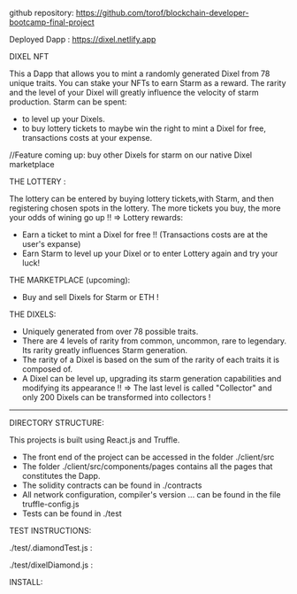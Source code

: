 github repository: https://github.com/torof/blockchain-developer-bootcamp-final-project

Deployed Dapp :  https://dixel.netlify.app

DIXEL NFT 

This a Dapp that allows you to mint a randomly generated Dixel from 78 unique traits.
You can stake your NFTs to earn Starm as a reward. The rarity and the level of your Dixel will greatly influence the velocity of starm production.
Starm can be spent:
- to level up your Dixels.
- to buy lottery tickets to maybe win the right to mint a Dixel for free, transactions costs at your expense.

//Feature coming up: buy other Dixels for starm on our native Dixel marketplace
 
 THE LOTTERY :

 The lottery can be entered by buying lottery tickets,with Starm, and then registering chosen spots in the lottery. The more tickets you buy, the more your odds of wining go up !!
 => Lottery rewards:
   - Earn a ticket to mint a Dixel for free !! (Transactions costs are at the user's expanse)
   - Earn Starm to level up your Dixel or to enter Lottery again and try your luck!

THE MARKETPLACE (upcoming):
- Buy and sell Dixels for Starm or ETH ! 

THE DIXELS:

   - Uniquely generated from over 78 possible traits.
   - There are 4 levels of rarity from common, uncommon, rare to legendary. Its rarity greatly influences Starm generation.
   - The rarity of a Dixel is based on the sum of the rarity of each traits it is composed of.
   - A Dixel can be level up, upgrading its starm generation capabilities and modifying its appearance !!
     => The last level is called "Collector" and only 200 Dixels can be transformed into collectors !


------------------------------------------------------------

DIRECTORY STRUCTURE:

This projects is built using React.js and Truffle.
- The front end of the project can be accessed in the folder ./client/src
- The folder ./client/src/components/pages contains all the pages that constitutes the Dapp.
- The solidity contracts can be found in ./contracts
- All network configuration, compiler's version ... can be found in the file truffle-config.js
- Tests can be found in ./test

TEST INSTRUCTIONS:

./test/.diamondTest.js :

./test/dixelDiamond.js :

INSTALL: 


